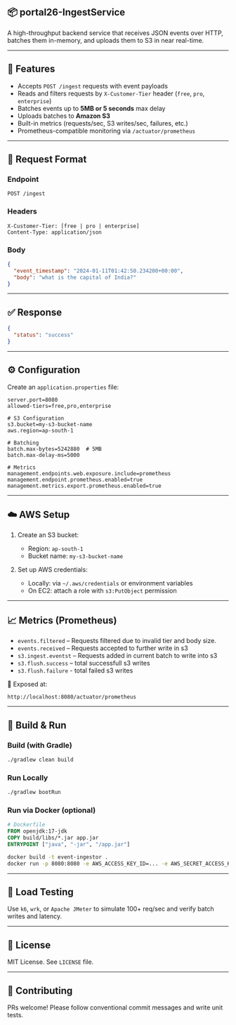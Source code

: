 ## 📦 portal26-IngestService

A high-throughput backend service that receives JSON events over HTTP, batches them in-memory, and uploads them to S3 in near real-time.

---

## 🚀 Features

* Accepts `POST /ingest` requests with event payloads
* Reads and filters requests by `X-Customer-Tier` header (`free`, `pro`, `enterprise`)
* Batches events up to **5MB or 5 seconds** max delay
* Uploads batches to **Amazon S3**
* Built-in metrics (requests/sec, S3 writes/sec, failures, etc.)
* Prometheus-compatible monitoring via `/actuator/prometheus`

---

## 📨 Request Format

### Endpoint

```
POST /ingest
```

### Headers

```
X-Customer-Tier: [free | pro | enterprise]
Content-Type: application/json
```

### Body

```json
{
  "event_timestamp": "2024-01-11T01:42:50.234200+00:00",
  "body": "what is the capital of India?"
}
```

---

## ✅ Response

```json
{
  "status": "success"
}
```

---

## ⚙️ Configuration

Create an `application.properties` file:

```properties
server.port=8080
allowed-tiers=free,pro,enterprise

# S3 Configuration
s3.bucket=my-s3-bucket-name
aws.region=ap-south-1

# Batching
batch.max-bytes=5242880  # 5MB
batch.max-delay-ms=5000

# Metrics
management.endpoints.web.exposure.include=prometheus
management.endpoint.prometheus.enabled=true
management.metrics.export.prometheus.enabled=true
```

---

## ☁️ AWS Setup

1. Create an S3 bucket:

    * Region: `ap-south-1`
    * Bucket name: `my-s3-bucket-name`

2. Set up AWS credentials:

    * Locally: via `~/.aws/credentials` or environment variables
    * On EC2: attach a role with `s3:PutObject` permission

---

## 📈 Metrics (Prometheus)

* `events.filtered` – Requests filtered due to invalid tier and body size.
* `events.received` – Requests accepted to further write in s3
* `s3.ingest.eventst` – Requests added in current batch to write into s3
* `s3.flush.success` – total successfull s3 writes
* `s3.flush.failure` - total failed s3 writes

📍 Exposed at:

```
http://localhost:8080/actuator/prometheus
```

---

## 🚰 Build & Run

### Build (with Gradle)

```bash
./gradlew clean build
```

### Run Locally

```bash
./gradlew bootRun
```

### Run via Docker (optional)

```Dockerfile
# Dockerfile
FROM openjdk:17-jdk
COPY build/libs/*.jar app.jar
ENTRYPOINT ["java", "-jar", "/app.jar"]
```

```bash
docker build -t event-ingestor .
docker run -p 8080:8080 -e AWS_ACCESS_KEY_ID=... -e AWS_SECRET_ACCESS_KEY=... event-ingestor
```

---

## 🥺 Load Testing

Use `k6`, `wrk`, or `Apache JMeter` to simulate 100+ req/sec and verify batch writes and latency.

---

## 🦾 License

MIT License. See `LICENSE` file.

---

## 🤛️ Contributing

PRs welcome! Please follow conventional commit messages and write unit tests.
